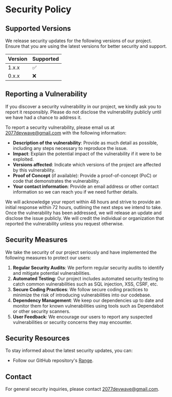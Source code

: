 # Security Policy

## Supported Versions

We release security updates for the following versions of our project. Ensure that you are using the latest versions for better security and support.

| Version   | Supported          |
| --------- | ------------------ |
| 1.x.x     | :white_check_mark: |
| 0.x.x     | :x:                |

## Reporting a Vulnerability

If you discover a security vulnerability in our project, we kindly ask you to report it responsibly. Please do not disclose the vulnerability publicly until we have had a chance to address it.

To report a security vulnerability, please email us at [2077devwave@gmail.com](mailto:2077devwave@gmail.com) with the following information:

- **Description of the vulnerability**: Provide as much detail as possible, including any steps necessary to reproduce the issue.
- **Impact**: Explain the potential impact of the vulnerability if it were to be exploited.
- **Versions affected**: Indicate which versions of the project are affected by this vulnerability.
- **Proof of Concept** (if available): Provide a proof-of-concept (PoC) or code that demonstrates the vulnerability.
- **Your contact information**: Provide an email address or other contact information so we can reach you if we need further details.

We will acknowledge your report within 48 hours and strive to provide an initial response within 72 hours, outlining the next steps we intend to take. Once the vulnerability has been addressed, we will release an update and disclose the issue publicly. We will credit the individual or organization that reported the vulnerability unless you request otherwise.

## Security Measures

We take the security of our project seriously and have implemented the following measures to protect our users:

1. **Regular Security Audits**: We perform regular security audits to identify and mitigate potential vulnerabilities.
2. **Automated Testing**: Our project includes automated security testing to catch common vulnerabilities such as SQL injection, XSS, CSRF, etc.
3. **Secure Coding Practices**: We follow secure coding practices to minimize the risk of introducing vulnerabilities into our codebase.
4. **Dependency Management**: We keep our dependencies up to date and monitor them for known vulnerabilities using tools such as Dependabot or other security scanners.
5. **User Feedback**: We encourage our users to report any suspected vulnerabilities or security concerns they may encounter.

## Security Resources

To stay informed about the latest security updates, you can:

- Follow our GitHub repository's [Range](https://github.com/2077DevWave/Range).

## Contact

For general security inquiries, please contact [2077devwave@gmail.com](mailto:2077devwave@gmail.com).
